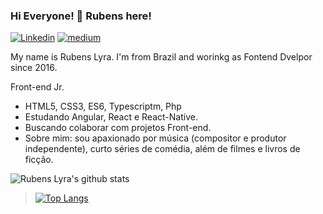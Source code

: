 ### Hi Everyone! 👋 Rubens here!


[![Linkedin](https://img.shields.io/badge/-LinkedIn-222222?style=flat-square&logo=Linkedin&logoColor=white&link=https://www.linkedin.com/in/rubenslyra/)](https://www.linkedin.com/in/rubenslyra/?target=_blank)
[![medium](https://aleen42.github.io/badges/src/medium.svg)](https://medium.com/@rubenslyra/?target=_blank)

My name is Rubens Lyra. I'm from Brazil and worinkg as Fontend Dvelpor since 2016.

Front-end Jr.
- HTML5, CSS3, ES6, Typescriptm, Php
- Estudando Angular, React e React-Native.
- Buscando colaborar com projetos Front-end.
- Sobre mim: sou apaxionado por música (compositor e produtor independente), curto séries de comédia, além de filmes e livros de ficção.

<!--
[![GitHub followers](https://img.shields.io/github/followers/EngincanV.svg?style=social&label=Follow&maxAge=2592000)](https://github.com/rvlyra?tab=followers)
-->

![Rubens Lyra's github stats](https://github-readme-stats.vercel.app/api?username=rvlyra&show_icons=true&theme=vue-dark)

> [![Top Langs](https://github-readme-stats.vercel.app/api/top-langs/?username=rvlyra&layout=compact)](https://github.com/anuraghazra/github-readme-stats)


<!--
**💼 Currently working as:** Software Engineering Intern at <a href="https://volosoft.com/" target="_blank"><b>Volosoft</b></a>

**👨🏻‍💻 Currently working on:** 

<code><a href="https://github.com/dotnet/core" target="_blank"><img height="50" src="https://www.vectorlogo.zone/logos/dotnet/dotnet-ar21.svg"></a></code>
<code><a href="https://www.javascript.com/" target="_blank"><img height="50" src="https://www.vectorlogo.zone/logos/javascript/javascript-horizontal.svg"></a></code>
<code><a href="https://microservices.io/" target="_blank"><img height="50" src="https://comunytek.com/wp-content/uploads/2017/03/Microservices.png"></a></code>
<code><a href="https://reactjs.org/" target="_blank"><img height="50" src="https://www.vectorlogo.zone/logos/reactjs/reactjs-ar21.svg"></a></code>
-->



<!--
![EngincanV's github stats](https://github-readme-stats.vercel.app/api?username=EngincanV&show_icons=true&line_height=30)

🌱 Learning all about **Open Source**

⭐️ From [EngincanV](https://github.com/EngincanV)

**rubenslyra/rubenslyra** is a ✨ _special_ ✨ repository because its `README.md` (this file) appears on your GitHub profile.

Here are some ideas to get you started:

- 🔭 I’m currently working on ...
- 🌱 I’m currently learning ...
- 👯 I’m looking to collaborate on ...
- 🤔 I’m looking for help with ...
- 💬 Ask me about ...
- 📫 How to reach me: ...
- 😄 Pronouns: ...
- ⚡ Fun fact: ...
-->   



<!--
**rvlyra/rvlyra** is a ✨ _special_ ✨ repository because its `README.md` (this file) appears on your GitHub profile.

Here are some ideas to get you started:

- 🔭 I’m currently working on ...
- 🌱 I’m currently learning ...
- 👯 I’m looking to collaborate on ...
- 🤔 I’m looking for help with ...
- 💬 Ask me about ...
- 📫 How to reach me: ...
- 😄 Pronouns: ...
- ⚡ Fun fact: ...
-->
